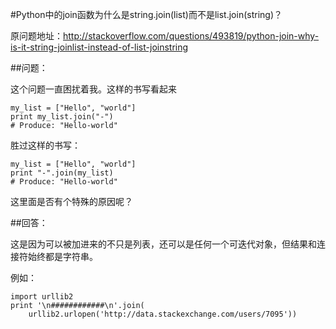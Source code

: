 #Python中的join函数为什么是string.join(list)而不是list.join(string)？

原问题地址：http://stackoverflow.com/questions/493819/python-join-why-is-it-string-joinlist-instead-of-list-joinstring

##问题：

这个问题一直困扰着我。这样的书写看起来

    my_list = ["Hello", "world"]
    print my_list.join("-")
    # Produce: "Hello-world"

胜过这样的书写：

    my_list = ["Hello", "world"]
    print "-".join(my_list)
    # Produce: "Hello-world"

这里面是否有个特殊的原因呢？

##回答：

这是因为可以被加进来的不只是列表，还可以是任何一个可迭代对象，但结果和连接符始终都是字符串。

例如：

    import urllib2
    print '\n############\n'.join(
        urllib2.urlopen('http://data.stackexchange.com/users/7095'))
